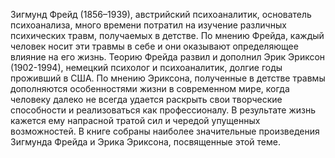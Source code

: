 <!--2024-01-21 22:33:27-->
Зигмунд Фрейд (1856–1939), австрийский психоаналитик, основатель психоанализа, много времени потратил на изучение различных психических травм, получаемых в детстве. По мнению Фрейда, каждый человек носит эти травмы в себе и они оказывают определяющее влияние на его жизнь.
Теорию Фрейда развил и дополнил Эрик Эриксон (1902-1994), немецкий психолог и психоаналитик, долгие годы проживший в США. По мнению Эриксона, полученные в детстве травмы дополняются особенностями жизни в современном мире, когда человеку далеко не всегда удается раскрыть свои творческие способности и реализоваться как профессионалу. В результате жизнь кажется ему напрасной тратой сил и чередой упущенных возможностей.
В книге собраны наиболее значительные произведения Зигмунда Фрейда и Эрика Эриксона, посвященные этой теме.